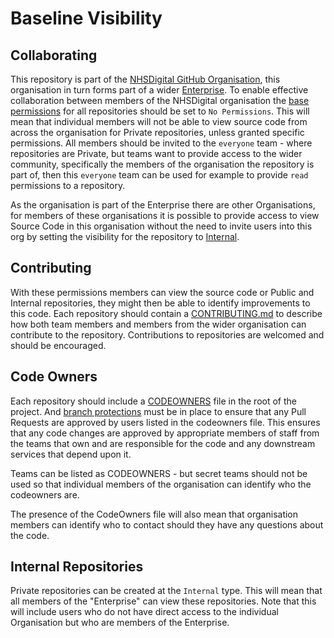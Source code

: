 # Baseline Visibility

## Collaborating

This repository is part of the [NHSDigital GitHub Organisation](https://github.com/NHSDigital), this organisation in turn forms part of a wider [Enterprise](https://docs.github.com/en/enterprise-cloud@latest/admin/overview/about-github-for-enterprises). To enable effective collaboration between members of the NHSDigital organisation the [base permissions](https://docs.github.com/en/organizations/managing-user-access-to-your-organizations-repositories/managing-repository-roles/setting-base-permissions-for-an-organization) for all repositories should be set to `No Permissions`. This will mean that individual members will not be able to view source code from across the organisation for Private repositories, unless granted specific permissions. All members should be invited to the `everyone` team - where repositories are Private, but teams want to provide access to the wider community, specifically the members of the organisation the repository is part of, then this `everyone` team can be used for example to provide `read` permissions to a repository.

As the organisation is part of the Enterprise there are other Organisations, for members of these organisations it is possible to provide access to view Source Code in this organisation without the need to invite users into this org by setting the visibility for the repository to [Internal](./baseline-visibility.md#internal-repositories).

## Contributing

With these permissions members can view the source code or Public and Internal repositories, they might then be able to identify improvements to this code. Each repository should contain a [CONTRIBUTING.md](../CONTRIBUTING.md) to describe how both team members and members from the wider organisation can contribute to the repository. Contributions to repositories are welcomed and should be encouraged.

## Code Owners

Each repository should include a [CODEOWNERS](https://docs.github.com/en/repositories/managing-your-repositorys-settings-and-features/customizing-your-repository/about-code-owners) file in the root of the project. And [branch protections](https://docs.github.com/en/repositories/managing-your-repositorys-settings-and-features/customizing-your-repository/about-code-owners) must be in place to ensure that any Pull Requests are approved by users listed in the codeowners file. This ensures that any code changes are approved by appropriate members of staff from the teams that own and are responsible for the code and any downstream services that depend upon it.

Teams can be listed as CODEOWNERS - but secret teams should not be used so that individual members of the organisation can identify who the codeowners are.

The presence of the CodeOwners file will also mean that organisation members can identify who to contact should they have any questions about the code.

## Internal Repositories

Private repositories can be created at the `Internal` type. This will mean that all members of the "Enterprise" can view these repositories. Note that this will include users who do not have direct access to the individual Organisation but who are members of the Enterprise.
